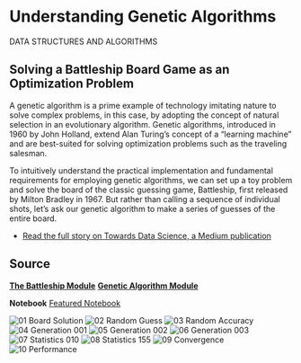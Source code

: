# Understanding Genetic Algorithms
DATA STRUCTURES AND ALGORITHMS

## Solving a Battleship Board Game as an Optimization Problem

A genetic algorithm is a prime example of technology imitating nature to solve complex problems, in this case, by adopting the concept of natural selection in an evolutionary algorithm. Genetic algorithms, introduced in 1960 by John Holland, extend Alan Turing’s concept of a “learning machine” and are best-suited for solving optimization problems such as the traveling salesman.

To intuitively understand the practical implementation and fundamental requirements for employing genetic algorithms, we can set up a toy problem and solve the board of the classic guessing game, Battleship, first released by Milton Bradley in 1967. But rather than calling a sequence of individual shots, let’s ask our genetic algorithm to make a series of guesses of the entire board.

* [Read the full story on Towards Data Science, a Medium publication](https://towardsdatascience.com/understanding-genetic-algorithms-cd556e9089cb?source=friends_link&sk=70e5b098ef167ff2d1132396ab441030)

## Source

**[The Battleship Module](/src/battleship.py)**
**[Genetic Algorithm Module](/src/genetic_algorithm.py)**

**Notebook**
[Featured Notebook](/src/genetic_algorithm_battleship.ipynb)

![01 Board Solution](/img/01_Battleship_Board_Solution.png)
![02 Random Guess](/img/02_Battleship_Random_Guess_51.png)
![03 Random Accuracy](/img/03_Random_Accuracy_53.png)
![04 Generation 001](/img/04_Generation_001.png)
![05 Generation 002](/img/05_Generation_002.png)
![06 Generation 003](/img/06_Generation_155.png)
![07 Statistics 010](/img/07_Stats_10.png)
![08 Statistics 155](/img/08_Stats_155.png)
![09 Convergence](/img/09_Convergence.png)
![10 Performance](/img/10_Performance.png)
